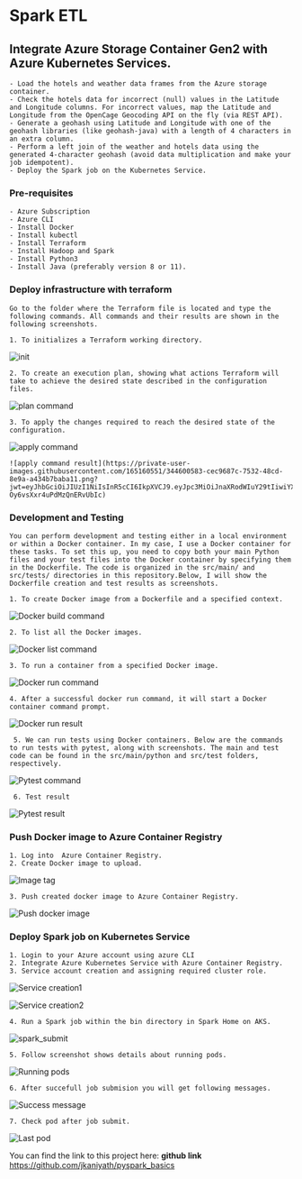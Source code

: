 # Spark ETL

## Integrate Azure Storage Container Gen2 with Azure Kubernetes Services.

    - Load the hotels and weather data frames from the Azure storage container.
    - Check the hotels data for incorrect (null) values in the Latitude and Longitude columns. For incorrect values, map the Latitude and Longitude from the OpenCage Geocoding API on the fly (via REST API).
    - Generate a geohash using Latitude and Longitude with one of the geohash libraries (like geohash-java) with a length of 4 characters in an extra column.
    - Perform a left join of the weather and hotels data using the generated 4-character geohash (avoid data multiplication and make your job idempotent).
    - Deploy the Spark job on the Kubernetes Service.

### Pre-requisites

    - Azure Subscription
    - Azure CLI
    - Install Docker
    - Install kubectl
    - Install Terraform
    - Install Hadoop and Spark
    - Install Python3
    - Install Java (preferably version 8 or 11).

### Deploy infrastructure with terraform

    Go to the folder where the Terraform file is located and type the following commands. All commands and their results are shown in the following screenshots.

    1. To initializes a Terraform working directory.

![init](https://private-user-images.githubusercontent.com/165160551/344597364-9530e881-26a5-4aaf-866a-5876cb16e0f3.png?jwt=eyJhbGciOiJIUzI1NiIsInR5cCI6IkpXVCJ9.eyJpc3MiOiJnaXRodWIuY29tIiwiYXVkIjoicmF3LmdpdGh1YnVzZXJjb250ZW50LmNvbSIsImtleSI6ImtleTUiLCJleHAiOjE3MTk4MjI1NDIsIm5iZiI6MTcxOTgyMjI0MiwicGF0aCI6Ii8xNjUxNjA1NTEvMzQ0NTk3MzY0LTk1MzBlODgxLTI2YTUtNGFhZi04NjZhLTU4NzZjYjE2ZTBmMy5wbmc_WC1BbXotQWxnb3JpdGhtPUFXUzQtSE1BQy1TSEEyNTYmWC1BbXotQ3JlZGVudGlhbD1BS0lBVkNPRFlMU0E1M1BRSzRaQSUyRjIwMjQwNzAxJTJGdXMtZWFzdC0xJTJGczMlMkZhd3M0X3JlcXVlc3QmWC1BbXotRGF0ZT0yMDI0MDcwMVQwODI0MDJaJlgtQW16LUV4cGlyZXM9MzAwJlgtQW16LVNpZ25hdHVyZT1hNWNjM2QzNDYxNmUxNmYwY2E4N2NhOTM4ZTEyNWM4ZTQxNDg4NmY3MzU2OTQ4MjkzOTM4MjVkZWZhOTlhN2FiJlgtQW16LVNpZ25lZEhlYWRlcnM9aG9zdCZhY3Rvcl9pZD0wJmtleV9pZD0wJnJlcG9faWQ9MCJ9.YJgNRAF0FfBnPY3pZcxME7WlD6zwpZ5ncEa2N9Iis-4)

    2. To create an execution plan, showing what actions Terraform will take to achieve the desired state described in the configuration files.

![plan command](https://private-user-images.githubusercontent.com/165160551/344600565-a25ebcef-0091-420c-b6c2-e5eca3988727.png?jwt=eyJhbGciOiJIUzI1NiIsInR5cCI6IkpXVCJ9.eyJpc3MiOiJnaXRodWIuY29tIiwiYXVkIjoicmF3LmdpdGh1YnVzZXJjb250ZW50LmNvbSIsImtleSI6ImtleTUiLCJleHAiOjE3MTk4MjI4NTAsIm5iZiI6MTcxOTgyMjU1MCwicGF0aCI6Ii8xNjUxNjA1NTEvMzQ0NjAwNTY1LWEyNWViY2VmLTAwOTEtNDIwYy1iNmMyLWU1ZWNhMzk4ODcyNy5wbmc_WC1BbXotQWxnb3JpdGhtPUFXUzQtSE1BQy1TSEEyNTYmWC1BbXotQ3JlZGVudGlhbD1BS0lBVkNPRFlMU0E1M1BRSzRaQSUyRjIwMjQwNzAxJTJGdXMtZWFzdC0xJTJGczMlMkZhd3M0X3JlcXVlc3QmWC1BbXotRGF0ZT0yMDI0MDcwMVQwODI5MTBaJlgtQW16LUV4cGlyZXM9MzAwJlgtQW16LVNpZ25hdHVyZT04YmExM2E0ZTQzYzM5NjcxYzIzYjQxMTk3NDBiODM2ZWE0YjgwMzg5OGE3MWRmNjM3YzJlZWMwOWM0MTY5MmMwJlgtQW16LVNpZ25lZEhlYWRlcnM9aG9zdCZhY3Rvcl9pZD0wJmtleV9pZD0wJnJlcG9faWQ9MCJ9.gsnvpdXry0HWX72eRY-A1W7usVe0yCFOfy84Joe41Dw)

    3. To apply the changes required to reach the desired state of the configuration.

![apply command](https://private-user-images.githubusercontent.com/165160551/344600583-cec9687c-7532-48cd-8e9a-a434b7baba11.png?jwt=eyJhbGciOiJIUzI1NiIsInR5cCI6IkpXVCJ9.eyJpc3MiOiJnaXRodWIuY29tIiwiYXVkIjoicmF3LmdpdGh1YnVzZXJjb250ZW50LmNvbSIsImtleSI6ImtleTUiLCJleHAiOjE3MTk4MjI4NTAsIm5iZiI6MTcxOTgyMjU1MCwicGF0aCI6Ii8xNjUxNjA1NTEvMzQ0NjAwNTgzLWNlYzk2ODdjLTc1MzItNDhjZC04ZTlhLWE0MzRiN2JhYmExMS5wbmc_WC1BbXotQWxnb3JpdGhtPUFXUzQtSE1BQy1TSEEyNTYmWC1BbXotQ3JlZGVudGlhbD1BS0lBVkNPRFlMU0E1M1BRSzRaQSUyRjIwMjQwNzAxJTJGdXMtZWFzdC0xJTJGczMlMkZhd3M0X3JlcXVlc3QmWC1BbXotRGF0ZT0yMDI0MDcwMVQwODI5MTBaJlgtQW16LUV4cGlyZXM9MzAwJlgtQW16LVNpZ25hdHVyZT1hMmFkYmQwN2Q0MGNlYmRmZDk4NTk4MmM2Yjg0YWYxODhjY2NhOWViNzQ2MWNlN2ZiYjg4ZWIwODdhZThlYmI3JlgtQW16LVNpZ25lZEhlYWRlcnM9aG9zdCZhY3Rvcl9pZD0wJmtleV9pZD0wJnJlcG9faWQ9MCJ9.MU0pg3TcYpePCnbGlid-Oy6vsXxr4uPdMzQnERvUbIc)

    ![apply command result](https://private-user-images.githubusercontent.com/165160551/344600583-cec9687c-7532-48cd-8e9a-a434b7baba11.png?jwt=eyJhbGciOiJIUzI1NiIsInR5cCI6IkpXVCJ9.eyJpc3MiOiJnaXRodWIuY29tIiwiYXVkIjoicmF3LmdpdGh1YnVzZXJjb250ZW50LmNvbSIsImtleSI6ImtleTUiLCJleHAiOjE3MTk4MjI4NTAsIm5iZiI6MTcxOTgyMjU1MCwicGF0aCI6Ii8xNjUxNjA1NTEvMzQ0NjAwNTgzLWNlYzk2ODdjLTc1MzItNDhjZC04ZTlhLWE0MzRiN2JhYmExMS5wbmc_WC1BbXotQWxnb3JpdGhtPUFXUzQtSE1BQy1TSEEyNTYmWC1BbXotQ3JlZGVudGlhbD1BS0lBVkNPRFlMU0E1M1BRSzRaQSUyRjIwMjQwNzAxJTJGdXMtZWFzdC0xJTJGczMlMkZhd3M0X3JlcXVlc3QmWC1BbXotRGF0ZT0yMDI0MDcwMVQwODI5MTBaJlgtQW16LUV4cGlyZXM9MzAwJlgtQW16LVNpZ25hdHVyZT1hMmFkYmQwN2Q0MGNlYmRmZDk4NTk4MmM2Yjg0YWYxODhjY2NhOWViNzQ2MWNlN2ZiYjg4ZWIwODdhZThlYmI3JlgtQW16LVNpZ25lZEhlYWRlcnM9aG9zdCZhY3Rvcl9pZD0wJmtleV9pZD0wJnJlcG9faWQ9MCJ9.MU0pg3TcYpePCnbGlid-Oy6vsXxr4uPdMzQnERvUbIc)

### Development and Testing

    You can perform development and testing either in a local environment or within a Docker container. In my case, I use a Docker container for these tasks. To set this up, you need to copy both your main Python files and your test files into the Docker container by specifying them in the Dockerfile. The code is organized in the src/main/ and src/tests/ directories in this repository.Below, I will show the Dockerfile creation and test results as screenshots.

    1. To create Docker image from a Dockerfile and a specified context.

![Docker build command](https://private-user-images.githubusercontent.com/165160551/344600596-a4dddd29-93a2-49ec-a0e4-9ed35619d2fa.png?jwt=eyJhbGciOiJIUzI1NiIsInR5cCI6IkpXVCJ9.eyJpc3MiOiJnaXRodWIuY29tIiwiYXVkIjoicmF3LmdpdGh1YnVzZXJjb250ZW50LmNvbSIsImtleSI6ImtleTUiLCJleHAiOjE3MTk4MjY3MzAsIm5iZiI6MTcxOTgyNjQzMCwicGF0aCI6Ii8xNjUxNjA1NTEvMzQ0NjAwNTk2LWE0ZGRkZDI5LTkzYTItNDllYy1hMGU0LTllZDM1NjE5ZDJmYS5wbmc_WC1BbXotQWxnb3JpdGhtPUFXUzQtSE1BQy1TSEEyNTYmWC1BbXotQ3JlZGVudGlhbD1BS0lBVkNPRFlMU0E1M1BRSzRaQSUyRjIwMjQwNzAxJTJGdXMtZWFzdC0xJTJGczMlMkZhd3M0X3JlcXVlc3QmWC1BbXotRGF0ZT0yMDI0MDcwMVQwOTMzNTBaJlgtQW16LUV4cGlyZXM9MzAwJlgtQW16LVNpZ25hdHVyZT1lMTY2Yzk5NGUyZGQ3YzVkN2FjNWU1NWUzZTQxZTE5NTJkYjA2MTg0NjcxODQ0ZTcyNjZkYzBhNjBiNTNiMjk5JlgtQW16LVNpZ25lZEhlYWRlcnM9aG9zdCZhY3Rvcl9pZD0wJmtleV9pZD0wJnJlcG9faWQ9MCJ9.Ymv9DpTmeQ428kfvnWDhd59WJffwparUW7IqRDWAFzE)

    2. To list all the Docker images.

![Docker list command](https://private-user-images.githubusercontent.com/165160551/344600599-d66ed2eb-1b24-418a-8e1d-58aad289158b.png?jwt=eyJhbGciOiJIUzI1NiIsInR5cCI6IkpXVCJ9.eyJpc3MiOiJnaXRodWIuY29tIiwiYXVkIjoicmF3LmdpdGh1YnVzZXJjb250ZW50LmNvbSIsImtleSI6ImtleTUiLCJleHAiOjE3MTk4MjY3MzAsIm5iZiI6MTcxOTgyNjQzMCwicGF0aCI6Ii8xNjUxNjA1NTEvMzQ0NjAwNTk5LWQ2NmVkMmViLTFiMjQtNDE4YS04ZTFkLTU4YWFkMjg5MTU4Yi5wbmc_WC1BbXotQWxnb3JpdGhtPUFXUzQtSE1BQy1TSEEyNTYmWC1BbXotQ3JlZGVudGlhbD1BS0lBVkNPRFlMU0E1M1BRSzRaQSUyRjIwMjQwNzAxJTJGdXMtZWFzdC0xJTJGczMlMkZhd3M0X3JlcXVlc3QmWC1BbXotRGF0ZT0yMDI0MDcwMVQwOTMzNTBaJlgtQW16LUV4cGlyZXM9MzAwJlgtQW16LVNpZ25hdHVyZT00ODk0ZjliOGQ2YWExZjkxMGViMGIyMjhiNmEyNTQyM2Q3ZjA5Zjk5YWM4YmE3OTMzOGYxODBjMjllZmIxODJlJlgtQW16LVNpZ25lZEhlYWRlcnM9aG9zdCZhY3Rvcl9pZD0wJmtleV9pZD0wJnJlcG9faWQ9MCJ9.GBzo3U2oTzRN6Zmq4m0t6aI4Angwt4fhoMAl9bW5Eas)

    3. To run a container from a specified Docker image.

![Docker run command](https://private-user-images.githubusercontent.com/165160551/344600549-d62dac43-df7c-4152-90ff-d6080035ca27.png?jwt=eyJhbGciOiJIUzI1NiIsInR5cCI6IkpXVCJ9.eyJpc3MiOiJnaXRodWIuY29tIiwiYXVkIjoicmF3LmdpdGh1YnVzZXJjb250ZW50LmNvbSIsImtleSI6ImtleTUiLCJleHAiOjE3MTk4MjY3MzAsIm5iZiI6MTcxOTgyNjQzMCwicGF0aCI6Ii8xNjUxNjA1NTEvMzQ0NjAwNTQ5LWQ2MmRhYzQzLWRmN2MtNDE1Mi05MGZmLWQ2MDgwMDM1Y2EyNy5wbmc_WC1BbXotQWxnb3JpdGhtPUFXUzQtSE1BQy1TSEEyNTYmWC1BbXotQ3JlZGVudGlhbD1BS0lBVkNPRFlMU0E1M1BRSzRaQSUyRjIwMjQwNzAxJTJGdXMtZWFzdC0xJTJGczMlMkZhd3M0X3JlcXVlc3QmWC1BbXotRGF0ZT0yMDI0MDcwMVQwOTMzNTBaJlgtQW16LUV4cGlyZXM9MzAwJlgtQW16LVNpZ25hdHVyZT03ZWIwMTY2YmQxMTRhMzAwOTZhOGI0ZWYwNDFiYmMwNjcxMzA0MzExZDY4YzI3YzUxZWM2Y2NiNWFmN2MzZmE2JlgtQW16LVNpZ25lZEhlYWRlcnM9aG9zdCZhY3Rvcl9pZD0wJmtleV9pZD0wJnJlcG9faWQ9MCJ9.S2k_B9eqQC720ZNFvCHQbfGURMnklQfjsZfO0RfDIpc)

    4. After a successful docker run command, it will start a Docker container command prompt.

![Docker run result](https://private-user-images.githubusercontent.com/165160551/344600551-d970bea3-2153-4d60-8111-eb3cef2c2339.png?jwt=eyJhbGciOiJIUzI1NiIsInR5cCI6IkpXVCJ9.eyJpc3MiOiJnaXRodWIuY29tIiwiYXVkIjoicmF3LmdpdGh1YnVzZXJjb250ZW50LmNvbSIsImtleSI6ImtleTUiLCJleHAiOjE3MTk4MjY3MzAsIm5iZiI6MTcxOTgyNjQzMCwicGF0aCI6Ii8xNjUxNjA1NTEvMzQ0NjAwNTUxLWQ5NzBiZWEzLTIxNTMtNGQ2MC04MTExLWViM2NlZjJjMjMzOS5wbmc_WC1BbXotQWxnb3JpdGhtPUFXUzQtSE1BQy1TSEEyNTYmWC1BbXotQ3JlZGVudGlhbD1BS0lBVkNPRFlMU0E1M1BRSzRaQSUyRjIwMjQwNzAxJTJGdXMtZWFzdC0xJTJGczMlMkZhd3M0X3JlcXVlc3QmWC1BbXotRGF0ZT0yMDI0MDcwMVQwOTMzNTBaJlgtQW16LUV4cGlyZXM9MzAwJlgtQW16LVNpZ25hdHVyZT05NmIzZGVmNDcwYjgyMzZkMGI3MTExNTFkODA5NWNjOTEyMjU0ZDM3NDUwZmY2NTQ0Nzk1YmM3M2ZlOGY4ZWM3JlgtQW16LVNpZ25lZEhlYWRlcnM9aG9zdCZhY3Rvcl9pZD0wJmtleV9pZD0wJnJlcG9faWQ9MCJ9.dHBnefjR7uA8pE1kF2eYPmZJTTiwLiHotNV6tNNwPtc)

     5. We can run tests using Docker containers. Below are the commands to run tests with pytest, along with screenshots. The main and test code can be found in the src/main/python and src/test folders, respectively.

![Pytest command](https://private-user-images.githubusercontent.com/165160551/344600577-f59ce78b-2dfb-473f-956e-ee82391085c5.png?jwt=eyJhbGciOiJIUzI1NiIsInR5cCI6IkpXVCJ9.eyJpc3MiOiJnaXRodWIuY29tIiwiYXVkIjoicmF3LmdpdGh1YnVzZXJjb250ZW50LmNvbSIsImtleSI6ImtleTUiLCJleHAiOjE3MTk4MjY3MzAsIm5iZiI6MTcxOTgyNjQzMCwicGF0aCI6Ii8xNjUxNjA1NTEvMzQ0NjAwNTc3LWY1OWNlNzhiLTJkZmItNDczZi05NTZlLWVlODIzOTEwODVjNS5wbmc_WC1BbXotQWxnb3JpdGhtPUFXUzQtSE1BQy1TSEEyNTYmWC1BbXotQ3JlZGVudGlhbD1BS0lBVkNPRFlMU0E1M1BRSzRaQSUyRjIwMjQwNzAxJTJGdXMtZWFzdC0xJTJGczMlMkZhd3M0X3JlcXVlc3QmWC1BbXotRGF0ZT0yMDI0MDcwMVQwOTMzNTBaJlgtQW16LUV4cGlyZXM9MzAwJlgtQW16LVNpZ25hdHVyZT02YzExNWQ1M2I4OTQwNTMxMGFkMThhNjE3YmQyNTU0ZjBjNDI5MzJmMzY5YWQ4MWNhMTU2NjdiM2U5ZDgyZjhkJlgtQW16LVNpZ25lZEhlYWRlcnM9aG9zdCZhY3Rvcl9pZD0wJmtleV9pZD0wJnJlcG9faWQ9MCJ9.5PObeigbdxng8oxLPTQT9xEq070AqPQWQPsJUF70HP8)

     6. Test result

![Pytest result](https://private-user-images.githubusercontent.com/165160551/344600581-ecf1a851-a340-4014-839a-7aa690053789.png?jwt=eyJhbGciOiJIUzI1NiIsInR5cCI6IkpXVCJ9.eyJpc3MiOiJnaXRodWIuY29tIiwiYXVkIjoicmF3LmdpdGh1YnVzZXJjb250ZW50LmNvbSIsImtleSI6ImtleTUiLCJleHAiOjE3MTk4MjY3MzAsIm5iZiI6MTcxOTgyNjQzMCwicGF0aCI6Ii8xNjUxNjA1NTEvMzQ0NjAwNTgxLWVjZjFhODUxLWEzNDAtNDAxNC04MzlhLTdhYTY5MDA1Mzc4OS5wbmc_WC1BbXotQWxnb3JpdGhtPUFXUzQtSE1BQy1TSEEyNTYmWC1BbXotQ3JlZGVudGlhbD1BS0lBVkNPRFlMU0E1M1BRSzRaQSUyRjIwMjQwNzAxJTJGdXMtZWFzdC0xJTJGczMlMkZhd3M0X3JlcXVlc3QmWC1BbXotRGF0ZT0yMDI0MDcwMVQwOTMzNTBaJlgtQW16LUV4cGlyZXM9MzAwJlgtQW16LVNpZ25hdHVyZT03NDRmNzJkY2UyMWFjYWZhZWI3YWVlZGYzNTA4ZTQ3MTUxOTA2N2Q4M2Y0YjYwZDU5NzA2Y2FmNDY5MTUxOWQwJlgtQW16LVNpZ25lZEhlYWRlcnM9aG9zdCZhY3Rvcl9pZD0wJmtleV9pZD0wJnJlcG9faWQ9MCJ9.Dzg4m53_wvGZuhlVtHGm6y0WzXa43w5w5zlS7KicDnY)

### Push Docker image to Azure Container Registry

    1. Log into  Azure Container Registry.
    2. Create Docker image to upload.

![Image tag](https://private-user-images.githubusercontent.com/165160551/344627163-b55f75f2-63b1-473b-b33c-1b3b7e9ca054.png?jwt=eyJhbGciOiJIUzI1NiIsInR5cCI6IkpXVCJ9.eyJpc3MiOiJnaXRodWIuY29tIiwiYXVkIjoicmF3LmdpdGh1YnVzZXJjb250ZW50LmNvbSIsImtleSI6ImtleTUiLCJleHAiOjE3MTk4Mjc3NzIsIm5iZiI6MTcxOTgyNzQ3MiwicGF0aCI6Ii8xNjUxNjA1NTEvMzQ0NjI3MTYzLWI1NWY3NWYyLTYzYjEtNDczYi1iMzNjLTFiM2I3ZTljYTA1NC5wbmc_WC1BbXotQWxnb3JpdGhtPUFXUzQtSE1BQy1TSEEyNTYmWC1BbXotQ3JlZGVudGlhbD1BS0lBVkNPRFlMU0E1M1BRSzRaQSUyRjIwMjQwNzAxJTJGdXMtZWFzdC0xJTJGczMlMkZhd3M0X3JlcXVlc3QmWC1BbXotRGF0ZT0yMDI0MDcwMVQwOTUxMTJaJlgtQW16LUV4cGlyZXM9MzAwJlgtQW16LVNpZ25hdHVyZT1kZmRiOWIwMjAyOWM0NjIzY2Y5YjRhYTM5NzA2Nzg3MzQwOTc5MThlOTQxMjg3ZGIxODIzMzRjMTM1Y2M4NDI1JlgtQW16LVNpZ25lZEhlYWRlcnM9aG9zdCZhY3Rvcl9pZD0wJmtleV9pZD0wJnJlcG9faWQ9MCJ9.l4MeFoYCzCBmEZK9hkXHdpVfszCfIhy020-oZDVhBi0)

    3. Push created docker image to Azure Container Registry.

![Push docker image](https://private-user-images.githubusercontent.com/165160551/344627157-01cf9c7b-0f6c-4f9b-9c91-d8ab197019dc.png?jwt=eyJhbGciOiJIUzI1NiIsInR5cCI6IkpXVCJ9.eyJpc3MiOiJnaXRodWIuY29tIiwiYXVkIjoicmF3LmdpdGh1YnVzZXJjb250ZW50LmNvbSIsImtleSI6ImtleTUiLCJleHAiOjE3MTk4Mjc3NzIsIm5iZiI6MTcxOTgyNzQ3MiwicGF0aCI6Ii8xNjUxNjA1NTEvMzQ0NjI3MTU3LTAxY2Y5YzdiLTBmNmMtNGY5Yi05YzkxLWQ4YWIxOTcwMTlkYy5wbmc_WC1BbXotQWxnb3JpdGhtPUFXUzQtSE1BQy1TSEEyNTYmWC1BbXotQ3JlZGVudGlhbD1BS0lBVkNPRFlMU0E1M1BRSzRaQSUyRjIwMjQwNzAxJTJGdXMtZWFzdC0xJTJGczMlMkZhd3M0X3JlcXVlc3QmWC1BbXotRGF0ZT0yMDI0MDcwMVQwOTUxMTJaJlgtQW16LUV4cGlyZXM9MzAwJlgtQW16LVNpZ25hdHVyZT1kYmRlZWIxZjI5MTM0NWEyMWQ4OTA2NzQ4MmVjZmI3YmY0YWM1MTM0NWU5YWFhNjhlMzg5OWVhYjk5NTcyZDA4JlgtQW16LVNpZ25lZEhlYWRlcnM9aG9zdCZhY3Rvcl9pZD0wJmtleV9pZD0wJnJlcG9faWQ9MCJ9.J0_s15BStc5eJyEddAAAsGoncVTUALUhXlhlIt8yUjk)

### Deploy Spark job on Kubernetes Service

    1. Login to your Azure account using azure CLI
    2. Integrate Azure Kubernetes Service with Azure Container Registry.
    3. Service account creation and assigning required cluster role.

![Service creation1](https://private-user-images.githubusercontent.com/165160551/344600588-31650a6f-3431-45db-b848-d93da246ea74.png?jwt=eyJhbGciOiJIUzI1NiIsInR5cCI6IkpXVCJ9.eyJpc3MiOiJnaXRodWIuY29tIiwiYXVkIjoicmF3LmdpdGh1YnVzZXJjb250ZW50LmNvbSIsImtleSI6ImtleTUiLCJleHAiOjE3MTk4MjY3MzAsIm5iZiI6MTcxOTgyNjQzMCwicGF0aCI6Ii8xNjUxNjA1NTEvMzQ0NjAwNTg4LTMxNjUwYTZmLTM0MzEtNDVkYi1iODQ4LWQ5M2RhMjQ2ZWE3NC5wbmc_WC1BbXotQWxnb3JpdGhtPUFXUzQtSE1BQy1TSEEyNTYmWC1BbXotQ3JlZGVudGlhbD1BS0lBVkNPRFlMU0E1M1BRSzRaQSUyRjIwMjQwNzAxJTJGdXMtZWFzdC0xJTJGczMlMkZhd3M0X3JlcXVlc3QmWC1BbXotRGF0ZT0yMDI0MDcwMVQwOTMzNTBaJlgtQW16LUV4cGlyZXM9MzAwJlgtQW16LVNpZ25hdHVyZT1kYmEyODM4ODM2YzQ4NWU1OWZhMzU3ZTQ1OWI2NTJlNDhlZWZiNTYxNjBlZTk1MWE1ZGQ1NmI2ODdkODRkZmFkJlgtQW16LVNpZ25lZEhlYWRlcnM9aG9zdCZhY3Rvcl9pZD0wJmtleV9pZD0wJnJlcG9faWQ9MCJ9.JMmQhpcialUw8Empo0xiWMxjxUPARpTqz-I7FfpIWJ4)

![Service creation2](https://private-user-images.githubusercontent.com/165160551/344600592-aca9bbff-21ca-418a-baa0-41994ef15211.png?jwt=eyJhbGciOiJIUzI1NiIsInR5cCI6IkpXVCJ9.eyJpc3MiOiJnaXRodWIuY29tIiwiYXVkIjoicmF3LmdpdGh1YnVzZXJjb250ZW50LmNvbSIsImtleSI6ImtleTUiLCJleHAiOjE3MTk4MjY3MzAsIm5iZiI6MTcxOTgyNjQzMCwicGF0aCI6Ii8xNjUxNjA1NTEvMzQ0NjAwNTkyLWFjYTliYmZmLTIxY2EtNDE4YS1iYWEwLTQxOTk0ZWYxNTIxMS5wbmc_WC1BbXotQWxnb3JpdGhtPUFXUzQtSE1BQy1TSEEyNTYmWC1BbXotQ3JlZGVudGlhbD1BS0lBVkNPRFlMU0E1M1BRSzRaQSUyRjIwMjQwNzAxJTJGdXMtZWFzdC0xJTJGczMlMkZhd3M0X3JlcXVlc3QmWC1BbXotRGF0ZT0yMDI0MDcwMVQwOTMzNTBaJlgtQW16LUV4cGlyZXM9MzAwJlgtQW16LVNpZ25hdHVyZT1jNWVmNDkyZThmNmE1Y2NiNTRjMjkyYjMxYzA2ODc1NWMzZmZjMTZkYzE2NGZiYTRlNmMyZGU5MGQ3NWJkYzBkJlgtQW16LVNpZ25lZEhlYWRlcnM9aG9zdCZhY3Rvcl9pZD0wJmtleV9pZD0wJnJlcG9faWQ9MCJ9.M32FVWkvElvVgj3u4GWpszeWKSjE2-V9jB-PJP0l4P4)

    4. Run a Spark job within the bin directory in Spark Home on AKS.

![spark_submit](https://private-user-images.githubusercontent.com/165160551/344600568-63d03c5c-5be5-4e8a-addb-988dbf9ed0b1.png?jwt=eyJhbGciOiJIUzI1NiIsInR5cCI6IkpXVCJ9.eyJpc3MiOiJnaXRodWIuY29tIiwiYXVkIjoicmF3LmdpdGh1YnVzZXJjb250ZW50LmNvbSIsImtleSI6ImtleTUiLCJleHAiOjE3MTk4MjY3MzAsIm5iZiI6MTcxOTgyNjQzMCwicGF0aCI6Ii8xNjUxNjA1NTEvMzQ0NjAwNTY4LTYzZDAzYzVjLTViZTUtNGU4YS1hZGRiLTk4OGRiZjllZDBiMS5wbmc_WC1BbXotQWxnb3JpdGhtPUFXUzQtSE1BQy1TSEEyNTYmWC1BbXotQ3JlZGVudGlhbD1BS0lBVkNPRFlMU0E1M1BRSzRaQSUyRjIwMjQwNzAxJTJGdXMtZWFzdC0xJTJGczMlMkZhd3M0X3JlcXVlc3QmWC1BbXotRGF0ZT0yMDI0MDcwMVQwOTMzNTBaJlgtQW16LUV4cGlyZXM9MzAwJlgtQW16LVNpZ25hdHVyZT0yYTE4ZTA2YTE4MDIzOGQ3ZmMxODY2Zjc1NzFiODlkZTM5MDAwYzk1YjE4YzViN2EyNTNkNTZkYWNiOGUzYTQ2JlgtQW16LVNpZ25lZEhlYWRlcnM9aG9zdCZhY3Rvcl9pZD0wJmtleV9pZD0wJnJlcG9faWQ9MCJ9.dG3eBHUFaYp4VH6h_XQN1oGSOVCyr3guFEZ-Jw58Vmk)

    5. Follow screenshot shows details about running pods.

![Running pods](https://private-user-images.githubusercontent.com/165160551/344600561-dc1a3d82-8626-49bb-a25f-d6f915598090.png?jwt=eyJhbGciOiJIUzI1NiIsInR5cCI6IkpXVCJ9.eyJpc3MiOiJnaXRodWIuY29tIiwiYXVkIjoicmF3LmdpdGh1YnVzZXJjb250ZW50LmNvbSIsImtleSI6ImtleTUiLCJleHAiOjE3MTk4MjY3MzAsIm5iZiI6MTcxOTgyNjQzMCwicGF0aCI6Ii8xNjUxNjA1NTEvMzQ0NjAwNTYxLWRjMWEzZDgyLTg2MjYtNDliYi1hMjVmLWQ2ZjkxNTU5ODA5MC5wbmc_WC1BbXotQWxnb3JpdGhtPUFXUzQtSE1BQy1TSEEyNTYmWC1BbXotQ3JlZGVudGlhbD1BS0lBVkNPRFlMU0E1M1BRSzRaQSUyRjIwMjQwNzAxJTJGdXMtZWFzdC0xJTJGczMlMkZhd3M0X3JlcXVlc3QmWC1BbXotRGF0ZT0yMDI0MDcwMVQwOTMzNTBaJlgtQW16LUV4cGlyZXM9MzAwJlgtQW16LVNpZ25hdHVyZT0xNjAxN2Q0MDk3Yzc5YzdhNTcwMGJlYzk1NjIxZjlmMjQ4OThmMmEwMWJkMzRjMmI0Y2NjYmVhYzgwNTE4MWQ3JlgtQW16LVNpZ25lZEhlYWRlcnM9aG9zdCZhY3Rvcl9pZD0wJmtleV9pZD0wJnJlcG9faWQ9MCJ9.doD27HAW5zxb0wsmPvgBkhS3hSFhebyjpYKhuZjThgM)

    6. After succefull job submision you will get following messages.

![Success message](https://private-user-images.githubusercontent.com/165160551/344600570-4784ffab-f4da-4915-8729-1d536b71da01.png?jwt=eyJhbGciOiJIUzI1NiIsInR5cCI6IkpXVCJ9.eyJpc3MiOiJnaXRodWIuY29tIiwiYXVkIjoicmF3LmdpdGh1YnVzZXJjb250ZW50LmNvbSIsImtleSI6ImtleTUiLCJleHAiOjE3MTk4MjY3MzAsIm5iZiI6MTcxOTgyNjQzMCwicGF0aCI6Ii8xNjUxNjA1NTEvMzQ0NjAwNTcwLTQ3ODRmZmFiLWY0ZGEtNDkxNS04NzI5LTFkNTM2YjcxZGEwMS5wbmc_WC1BbXotQWxnb3JpdGhtPUFXUzQtSE1BQy1TSEEyNTYmWC1BbXotQ3JlZGVudGlhbD1BS0lBVkNPRFlMU0E1M1BRSzRaQSUyRjIwMjQwNzAxJTJGdXMtZWFzdC0xJTJGczMlMkZhd3M0X3JlcXVlc3QmWC1BbXotRGF0ZT0yMDI0MDcwMVQwOTMzNTBaJlgtQW16LUV4cGlyZXM9MzAwJlgtQW16LVNpZ25hdHVyZT04ZTY4MjQ4MzRhMDlhYmYyMjJiNzQ1YThkM2M5MGI1NzJhOWQxNzEzY2YxZTcxNDIzYWFmMWZkMzI5NTI2ZmUwJlgtQW16LVNpZ25lZEhlYWRlcnM9aG9zdCZhY3Rvcl9pZD0wJmtleV9pZD0wJnJlcG9faWQ9MCJ9.WKI6u0AgAlN4g7A61OqoUf5RN9Z1GuM3eDxsjiIecfQ)

    7. Check pod after job submit.

![Last pod](https://private-user-images.githubusercontent.com/165160551/344600559-80a7eee8-ceec-4d5f-9652-c163d42d779a.png?jwt=eyJhbGciOiJIUzI1NiIsInR5cCI6IkpXVCJ9.eyJpc3MiOiJnaXRodWIuY29tIiwiYXVkIjoicmF3LmdpdGh1YnVzZXJjb250ZW50LmNvbSIsImtleSI6ImtleTUiLCJleHAiOjE3MTk4MjY3MzAsIm5iZiI6MTcxOTgyNjQzMCwicGF0aCI6Ii8xNjUxNjA1NTEvMzQ0NjAwNTU5LTgwYTdlZWU4LWNlZWMtNGQ1Zi05NjUyLWMxNjNkNDJkNzc5YS5wbmc_WC1BbXotQWxnb3JpdGhtPUFXUzQtSE1BQy1TSEEyNTYmWC1BbXotQ3JlZGVudGlhbD1BS0lBVkNPRFlMU0E1M1BRSzRaQSUyRjIwMjQwNzAxJTJGdXMtZWFzdC0xJTJGczMlMkZhd3M0X3JlcXVlc3QmWC1BbXotRGF0ZT0yMDI0MDcwMVQwOTMzNTBaJlgtQW16LUV4cGlyZXM9MzAwJlgtQW16LVNpZ25hdHVyZT02YTFlYWExZGEwMmM0ODYzZTM1NTljNzU2YTgzODJiOTE3ZWJjM2Y3OGQ1OWRlNDc2NDVlMjIxMDU1NGU1ZmNjJlgtQW16LVNpZ25lZEhlYWRlcnM9aG9zdCZhY3Rvcl9pZD0wJmtleV9pZD0wJnJlcG9faWQ9MCJ9.Eu8mBdOTLGbyHe6GCCKmqc5WpaNeI_xUW92nGBo3glo)

You can find the link to this project here: **github link** <https://github.com/jkaniyath/pyspark_basics>
